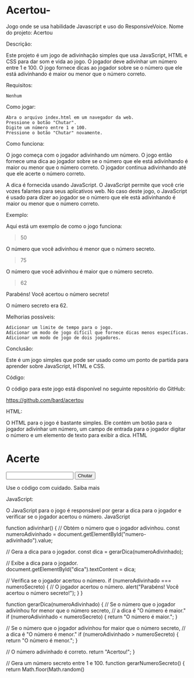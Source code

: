 # Acertou-
Jogo onde se usa habilidade Javascript e  uso do ResponsiveVoice.
Nome do projeto: Acertou

Descrição:

Este projeto é um jogo de adivinhação simples que usa JavaScript, HTML e CSS para dar som e vida ao jogo. O jogador deve adivinhar um número entre 1 e 100. O jogo fornece dicas ao jogador sobre se o número que ele está adivinhando é maior ou menor que o número correto.

Requisitos:

    Nenhum

Como jogar:

    Abra o arquivo index.html em um navegador da web.
    Pressione o botão "Chutar".
    Digite um número entre 1 e 100.
    Pressione o botão "Chutar" novamente.

Como funciona:

O jogo começa com o jogador adivinhando um número. O jogo então fornece uma dica ao jogador sobre se o número que ele está adivinhando é maior ou menor que o número correto. O jogador continua adivinhando até que ele acerte o número correto.

A dica é fornecida usando JavaScript. O JavaScript permite que você crie vozes falantes para seus aplicativos web. No caso deste jogo, o JavaScript é usado para dizer ao jogador se o número que ele está adivinhando é maior ou menor que o número correto.

Exemplo:

Aqui está um exemplo de como o jogo funciona:

> 50

O número que você adivinhou é menor que o número secreto.

> 75

O número que você adivinhou é maior que o número secreto.

> 62

Parabéns! Você acertou o número secreto!

O número secreto era 62.

Melhorias possíveis:

    Adicionar um limite de tempo para o jogo.
    Adicionar um modo de jogo difícil que fornece dicas menos específicas.
    Adicionar um modo de jogo de dois jogadores.

Conclusão:

Este é um jogo simples que pode ser usado como um ponto de partida para aprender sobre JavaScript, HTML e CSS.

Código:

O código para este jogo está disponível no seguinte repositório do GitHub:

https://github.com/bard/acertou

HTML:

O HTML para o jogo é bastante simples. Ele contém um botão para o jogador adivinhar um número, um campo de entrada para o jogador digitar o número e um elemento de texto para exibir a dica.
HTML

<!DOCTYPE html>
<html lang="pt-br">
<head>
  <meta charset="UTF-8">
  <title>Acerte</title>
</head>
<body>
  <h1>Acerte</h1>
  <input type="number" id="numero-adivinhado">
  <button onclick="adivinhar()">Chutar</button>
  <p id="dica"></p>
</body>

Use o código com cuidado. Saiba mais

JavaScript:

O JavaScript para o jogo é responsável por gerar a dica para o jogador e verificar se o jogador acertou o número.
JavaScript

function adivinhar() {
  // Obtém o número que o jogador adivinhou.
  const numeroAdivinhado = document.getElementById("numero-adivinhado").value;

  // Gera a dica para o jogador.
  const dica = gerarDica(numeroAdivinhado);

  // Exibe a dica para o jogador.
  document.getElementById("dica").textContent = dica;

  // Verifica se o jogador acertou o número.
  if (numeroAdivinhado === numeroSecreto) {
    // O jogador acertou o número.
    alert("Parabéns! Você acertou o número secreto!");
  }
}

function gerarDica(numeroAdivinhado) {
  // Se o número que o jogador adivinhou for menor que o número secreto,
  // a dica é "O número é maior."
  if (numeroAdivinhado < numeroSecreto) {
    return "O número é maior.";
  }

  // Se o número que o jogador adivinhou for maior que o número secreto,
  // a dica é "O número é menor."
  if (numeroAdivinhado > numeroSecreto) {
    return "O número é menor.";
  }

  // O número adivinhado é correto.
  return "Acertou!";
}

// Gera um número secreto entre 1 e 100.
function gerarNumeroSecreto() {
  return Math.floor(Math.random()
